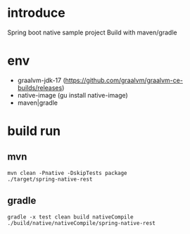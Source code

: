 # introduce
Spring boot native sample project
Build with maven/gradle


# env
- graalvm-jdk-17 (https://github.com/graalvm/graalvm-ce-builds/releases)
- native-image (gu install native-image) 
- maven|gradle

# build run
## mvn
```jshelllanguage
mvn clean -Pnative -DskipTests package
./target/spring-native-rest
```

## gradle
```jshelllanguage
gradle -x test clean build nativeCompile
./build/native/nativeCompile/spring-native-rest
```


